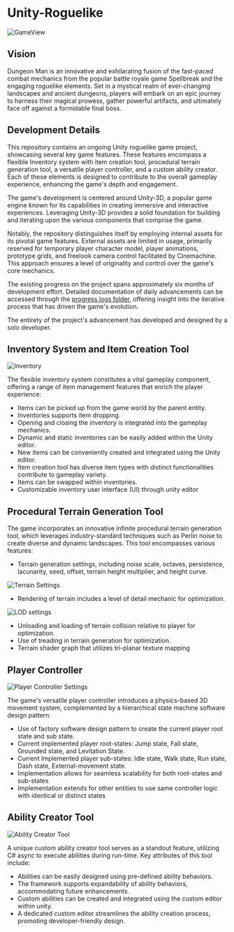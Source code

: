 # Unity-Roguelike
![GameView](https://github.com/omar-owis/Unity-Roguelike/blob/main/Readme%20Images/image0.png)

## Vision
Dungeon Man is an innovative and exhilarating fusion of the fast-paced combat mechanics from the popular battle royale game Spellbreak and the engaging roguelike elements. Set in a mystical realm of ever-changing landscapes and ancient dungeons, players will embark on an epic journey to harness their magical prowess, gather powerful artifacts, and ultimately face off against a formidable final boss.

## Development Details
This repository contains an ongoing Unity roguelike game project, showcasing several key game features. These features encompass a flexible Inventory system with item creation tool, procedural terrain generation tool, a versatile player controller, and a custom ability creator. Each of these elements is designed to contribute to the overall gameplay experience, enhancing the game's depth and engagement.

The game's development is centered around Unity-3D, a popular game engine known for its capabilities in creating immersive and interactive experiences. Leveraging Unity-3D provides a solid foundation for building and iterating upon the various components that comprise the game.

Notably, the repository distinguishes itself by employing internal assets for its pivotal game features. External assets are limited in usage, primarily reserved for temporary player character model, player animations, prototype grids, and freelook camera control facilitated by Cinemachine. This approach ensures a level of originality and control over the game's core mechanics.

The existing progress on the project spans approximately six months of development effort. Detailed documentation of daily advancements can be accessed through the [progress logs folder](https://github.com/omar-owis/Unity-Roguelike/tree/main/Progress%20Logs), offering insight into the iterative process that has driven the game's evolution.

The entirety of the project's advancement has developed and designed by a solo developer.

## Inventory System and Item Creation Tool

![Inventory](https://github.com/omar-owis/Unity-Roguelike/blob/main/Readme%20Images/image1.png)

The flexible inventory system constitutes a vital gameplay component, offering a range of item management features that enrich the player experience:
- Items can be picked up from the game world by the parent entity.
- Inventories supports item dropping.
- Opening and closing the inventory is integrated into the gameplay mechanics.
- Dynamic and static inventories can be easily added within the Unity editor.
- New items can be conveniently created and integrated using the Unity editor.
- Item creation tool has diverse item types with distinct functionalities contribute to gameplay variety.
- Items can be swapped within inventories.
- Customizable inventory user interface (UI) through unity editor

## Procedural Terrain Generation Tool
The game incorporates an innovative infinite procedural terrain generation tool, which leverages industry-standard techniques such as Perlin noise to create diverse and dynamic landscapes. This tool encompasses various features:
- Terrain generation settings, including noise scale, octaves, persistence, lacunarity, seed, offset, terrain height multiplier, and height curve.

![Terrain Settings](https://github.com/omar-owis/Unity-Roguelike/blob/main/Readme%20Images/image2.png)

- Rendering of terrain includes a level of detail mechanic for optimization.

![LOD settings](https://github.com/omar-owis/Unity-Roguelike/blob/main/Readme%20Images/image3.png)

- Unloading and loading of terrain collision relative to player for optimization.
- Use of treading in terrain generation for optimization.
- Terrain shader graph that utilizes tri-planar texture mapping

## Player Controller

![Player Controller Settings](https://github.com/omar-owis/Unity-Roguelike/blob/main/Readme%20Images/image4.png)

The game's versatile player controller introduces a physics-based 3D movement system, complemented by a hierarchical state machine software design pattern. 
- Use of factory software design pattern to create the current player root state and sub state.
- Current implemented player root-states: Jump state, Fall state, Grounded state, and Levitation State.
- Current Implemented player sub-states: Idle state, Walk state, Run state, Dash state, External-movement state.
- Implementation allows for seamless scalability for both root-states and sub-states
- Implementation extends for other entities to use same controller logic with identical or distinct states
## Ability Creator Tool

![Ability Creator Tool](https://github.com/omar-owis/Unity-Roguelike/blob/main/Readme%20Images/image5.png)

A unique custom ability creator tool serves as a standout feature, utilizing C# async to execute abilities during run-time. Key attributes of this tool include:

- Abilities can be easily designed using pre-defined ability behaviors.
- The framework supports expandability of ability behaviors, accommodating future enhancements.
- Custom abilities can be created and integrated using the custom editor within unity.
- A dedicated custom editor streamlines the ability creation process, promoting developer-friendly design.
